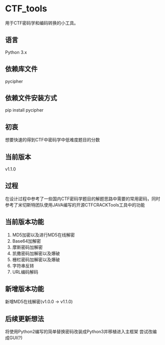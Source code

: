 # CTF_tools
用于CTF密码学和编码转换的小工具。

## 语言
Python 3.x

## 依赖库文件 
pycipher

## 依赖文件安装方式
pip install pycipher

## 初衷
想要快速的得到CTF中密码学中低难度题目的分数

## 当前版本
v1.1.0

## 过程
在设计过程中参考了一些国内CTF密码学题目的解题思路中需要的常用密码，同时参考了米切斯特团队使用JAVA编写的开源CTFCRACKTools工具中的功能

## 当前版本功能
1. MD5加密以及进行MD5在线解密
2. Base64加解密
3. 摩斯密码加解密
4. 凯撒密码加解密以及爆破
5. 栅栏密码加解密以及爆破
6. 字符串反转
7. URL编码解码

## 新增版本功能
新增MD5在线解密(v1.0.0 -> v1.1.0)

## 后续更新想法
将使用Python2编写的简单替换密码改装成Python3并移植进入主框架
尝试改编成GUI(?)
